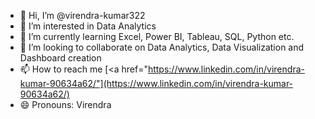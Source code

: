 - 👋 Hi, I’m @virendra-kumar322
- 👀 I’m interested in Data Analytics
- 🌱 I’m currently learning Excel, Power BI, Tableau, SQL, Python etc.
- 💞️ I’m looking to collaborate on Data Analytics, Data Visualization and Dashboard creation
- 📫 How to reach me [<a href="https://www.linkedin.com/in/virendra-kumar-90634a62/"](https://www.linkedin.com/in/virendra-kumar-90634a62/)
- 😄 Pronouns: Virendra

<!---
virendra-kumar322/virendra-kumar322 is a ✨ special ✨ repository because its `README.md` (this file) appears on your GitHub profile.
You can click the Preview link to take a look at your changes.
--->
